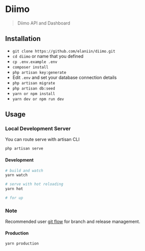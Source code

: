 # Diimo

> Diimo API and Dashboard

## Installation

-   `git clone https://github.com/elaniin/diimo.git`
-   `cd diimo` or name that you defined
-   `cp .env.example .env`
-   `composer install`
-   `php artisan key:generate`
-   Edit `.env` and set your database connection details
-   `php artisan migrate`
-   `php artisan db:seed`
-   `yarn or npm install`
-   `yarn dev or npm run dev`

## Usage

### Local Development Server

You can route serve with artisan CLI

```bash
php artisan serve
```

#### Development

```bash
# build and watch
yarn watch

# serve with hot reloading
yarn hot

# for up
```

### Note

Recommended user [git flow](https://danielkummer.github.io/git-flow-cheatsheet/) for branch and release management.

#### Production

```bash
yarn production
```
